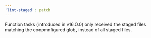 ```yaml
---
'lint-staged': patch
---
```


Function tasks (introduced in v16.0.0) only received the staged files matching the conpmnfigured glob, instead of all staged files.

